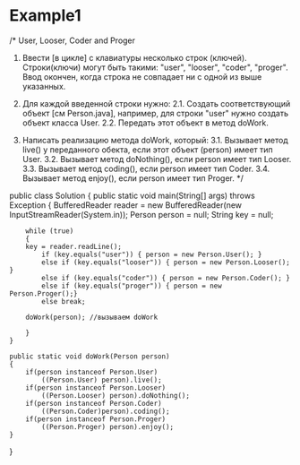 # Example1
/* User, Looser, Coder and Proger
1. Ввести [в цикле] с клавиатуры несколько строк (ключей).
Строки(ключи) могут быть такими: "user", "looser", "coder", "proger".
Ввод окончен, когда строка не совпадает ни с одной из выше указанных.

2. Для каждой введенной строки нужно:
2.1. Создать соответствующий объект [см Person.java], например, для строки "user" нужно создать объект класса User.
2.2. Передать этот объект в метод doWork.

3. Написать реализацию метода doWork, который:
3.1. Вызывает метод live() у переданного обекта, если этот объект (person) имеет тип User.
3.2. Вызывает метод doNothing(), если person имеет тип Looser.
3.3. Вызывает метод coding(), если person имеет тип Coder.
3.4. Вызывает метод enjoy(), если person имеет тип Proger.
*/

public class Solution
{
    public static void main(String[] args) throws Exception
    {
        BufferedReader reader = new BufferedReader(new InputStreamReader(System.in));
        Person person = null;
        String key = null;

        while (true)
        {
        key = reader.readLine();
            if (key.equals("user")) { person = new Person.User(); }
            else if (key.equals("looser")) { person = new Person.Looser(); }
            else if (key.equals("coder")) { person = new Person.Coder(); }
            else if (key.equals("proger")) { person = new Person.Proger();}
            else break;

        doWork(person); //вызываем doWork

        }
    }

    public static void doWork(Person person)
    {
        if(person instanceof Person.User)
            ((Person.User) person).live();
        if(person instanceof Person.Looser)
            ((Person.Looser) person).doNothing();
        if(person instanceof Person.Coder)
            ((Person.Coder)person).coding();
        if(person instanceof Person.Proger)
            ((Person.Proger) person).enjoy();
    }
}
